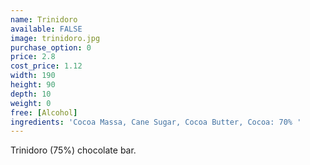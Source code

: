 ```yaml
---
name: Trinidoro
available: FALSE
image: trinidoro.jpg
purchase_option: 0
price: 2.8
cost_price: 1.12
width: 190
height: 90
depth: 10
weight: 0
free: [Alcohol]
ingredients: 'Cocoa Massa, Cane Sugar, Cocoa Butter, Cocoa: 70% '
---
```

Trinidoro (75%) chocolate bar.